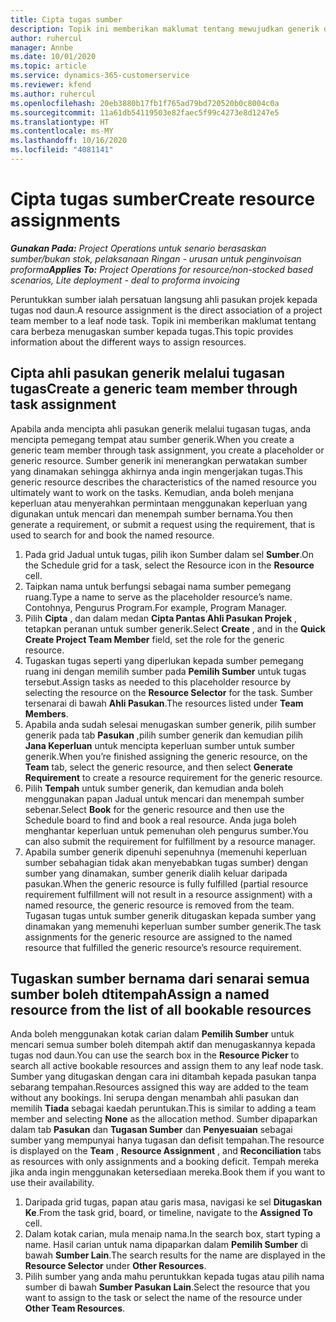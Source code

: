 ```yaml
---
title: Cipta tugas sumber
description: Topik ini memberikan maklumat tentang mewujudkan generik dan menamakan tugas sumber.
author: ruhercul
manager: Annbe
ms.date: 10/01/2020
ms.topic: article
ms.service: dynamics-365-customerservice
ms.reviewer: kfend
ms.author: ruhercul
ms.openlocfilehash: 20eb3880b17fb1f765ad79bd720520b0c8004c0a
ms.sourcegitcommit: 11a61db54119503e82faec5f99c4273e8d1247e5
ms.translationtype: HT
ms.contentlocale: ms-MY
ms.lasthandoff: 10/16/2020
ms.locfileid: "4081141"
---
```

# <a name="create-resource-assignments"></a><span data-ttu-id="a8fff-103">Cipta tugas sumber</span><span class="sxs-lookup"><span data-stu-id="a8fff-103">Create resource assignments</span></span>

<span data-ttu-id="a8fff-104">_**Gunakan Pada:** Project Operations untuk senario berasaskan sumber/bukan stok, pelaksanaan Ringan - urusan untuk penginvoisan proforma_</span><span class="sxs-lookup"><span data-stu-id="a8fff-104">_**Applies To:** Project Operations for resource/non-stocked based scenarios, Lite deployment - deal to proforma invoicing_</span></span>


<span data-ttu-id="a8fff-105">Peruntukkan sumber ialah persatuan langsung ahli pasukan projek kepada tugas nod daun.</span><span class="sxs-lookup"><span data-stu-id="a8fff-105">A resource assignment is the direct association of a project team member to a leaf node task.</span></span> <span data-ttu-id="a8fff-106">Topik ini memberikan maklumat tentang cara berbeza menugaskan sumber kepada tugas.</span><span class="sxs-lookup"><span data-stu-id="a8fff-106">This topic provides information about the different ways to assign resources.</span></span>

## <a name="create-a-generic-team-member-through-task-assignment"></a><span data-ttu-id="a8fff-107">Cipta ahli pasukan generik melalui tugasan tugas</span><span class="sxs-lookup"><span data-stu-id="a8fff-107">Create a generic team member through task assignment</span></span>


<span data-ttu-id="a8fff-108">Apabila anda mencipta ahli pasukan generik melalui tugasan tugas, anda mencipta pemegang tempat atau sumber generik.</span><span class="sxs-lookup"><span data-stu-id="a8fff-108">When you create a generic team member through task assignment, you create a placeholder or generic resource.</span></span> <span data-ttu-id="a8fff-109">Sumber generik ini menerangkan perwatakan sumber yang dinamakan sehingga akhirnya anda ingin mengerjakan tugas.</span><span class="sxs-lookup"><span data-stu-id="a8fff-109">This generic resource describes the characteristics of the named resource you ultimately want to work on the tasks.</span></span> <span data-ttu-id="a8fff-110">Kemudian, anda boleh menjana keperluan atau menyerahkan permintaan menggunakan keperluan yang digunakan untuk mencari dan menempah sumber bernama.</span><span class="sxs-lookup"><span data-stu-id="a8fff-110">You then generate a requirement, or submit a request using the requirement, that is used to search for and book the named resource.</span></span>

1. <span data-ttu-id="a8fff-111">Pada grid Jadual untuk tugas, pilih ikon Sumber dalam sel **Sumber**.</span><span class="sxs-lookup"><span data-stu-id="a8fff-111">On the Schedule grid for a task, select the Resource icon in the **Resource** cell.</span></span>
2. <span data-ttu-id="a8fff-112">Taipkan nama untuk berfungsi sebagai nama sumber pemegang ruang.</span><span class="sxs-lookup"><span data-stu-id="a8fff-112">Type a name to serve as the placeholder resource’s name.</span></span> <span data-ttu-id="a8fff-113">Contohnya, Pengurus Program.</span><span class="sxs-lookup"><span data-stu-id="a8fff-113">For example, Program Manager.</span></span>
3. <span data-ttu-id="a8fff-114">Pilih **Cipta** , dan dalam medan **Cipta Pantas Ahli Pasukan Projek** , tetapkan peranan untuk sumber generik.</span><span class="sxs-lookup"><span data-stu-id="a8fff-114">Select **Create** , and in the **Quick Create Project Team Member** field, set the role for the generic resource.</span></span>
4. <span data-ttu-id="a8fff-115">Tugaskan tugas seperti yang diperlukan kepada sumber pemegang ruang ini dengan memilih sumber pada **Pemilih Sumber** untuk tugas tersebut.</span><span class="sxs-lookup"><span data-stu-id="a8fff-115">Assign tasks as needed to this placeholder resource by selecting the resource on the **Resource Selector** for the task.</span></span> <span data-ttu-id="a8fff-116">Sumber tersenarai di bawah **Ahli Pasukan**.</span><span class="sxs-lookup"><span data-stu-id="a8fff-116">The resources listed under **Team Members**.</span></span>
5. <span data-ttu-id="a8fff-117">Apabila anda sudah selesai menugaskan sumber generik, pilih sumber generik pada tab **Pasukan** ,pilih sumber generik dan kemudian pilih **Jana Keperluan** untuk mencipta keperluan sumber untuk sumber generik.</span><span class="sxs-lookup"><span data-stu-id="a8fff-117">When you’re finished assigning the generic resource, on the **Team** tab, select the generic resource, and then select **Generate Requirement** to create a resource requirement for the generic resource.</span></span>
6. <span data-ttu-id="a8fff-118">Pilih **Tempah** untuk sumber generik, dan kemudian anda boleh menggunakan papan Jadual untuk mencari dan menempah sumber sebenar.</span><span class="sxs-lookup"><span data-stu-id="a8fff-118">Select **Book** for the generic resource and then use the Schedule board to find and book a real resource.</span></span> <span data-ttu-id="a8fff-119">Anda juga boleh menghantar keperluan untuk pemenuhan oleh pengurus sumber.</span><span class="sxs-lookup"><span data-stu-id="a8fff-119">You can also submit the requirement for fulfillment by a resource manager.</span></span>
7. <span data-ttu-id="a8fff-120">Apabila sumber generik dipenuhi sepenuhnya (memenuhi keperluan sumber sebahagian tidak akan menyebabkan tugas sumber) dengan sumber yang dinamakan, sumber generik dialih keluar daripada pasukan.</span><span class="sxs-lookup"><span data-stu-id="a8fff-120">When the generic resource is fully fulfilled (partial resource requirement fulfillment will not result in a resource assignment) with a named resource, the generic resource is removed from the team.</span></span> <span data-ttu-id="a8fff-121">Tugasan tugas untuk sumber generik ditugaskan kepada sumber yang dinamakan yang memenuhi keperluan sumber sumber generik.</span><span class="sxs-lookup"><span data-stu-id="a8fff-121">The task assignments for the generic resource are assigned to the named resource that fulfilled the generic resource’s resource requirement.</span></span>

## <a name="assign-a-named-resource-from-the-list-of-all-bookable-resources"></a><span data-ttu-id="a8fff-122">Tugaskan sumber bernama dari senarai semua sumber boleh dtitempah</span><span class="sxs-lookup"><span data-stu-id="a8fff-122">Assign a named resource from the list of all bookable resources</span></span>

<span data-ttu-id="a8fff-123">Anda boleh menggunakan kotak carian dalam **Pemilih Sumber** untuk mencari semua sumber boleh ditempah aktif dan menugaskannya kepada tugas nod daun.</span><span class="sxs-lookup"><span data-stu-id="a8fff-123">You can use the search box in the **Resource Picker** to search all active bookable resources and assign them to any leaf node task.</span></span> <span data-ttu-id="a8fff-124">Sumber yang ditugaskan dengan cara ini ditambah kepada pasukan tanpa sebarang tempahan.</span><span class="sxs-lookup"><span data-stu-id="a8fff-124">Resources assigned this way are added to the team without any bookings.</span></span> <span data-ttu-id="a8fff-125">Ini serupa dengan menambah ahli pasukan dan memilih **Tiada** sebagai kaedah peruntukan.</span><span class="sxs-lookup"><span data-stu-id="a8fff-125">This is similar to adding a team member and selecting **None** as the allocation method.</span></span> <span data-ttu-id="a8fff-126">Sumber dipaparkan dalam tab **Pasukan** dan **Tugasan Sumber** dan **Penyesuaian** sebagai sumber yang mempunyai hanya tugasan dan defisit tempahan.</span><span class="sxs-lookup"><span data-stu-id="a8fff-126">The resource is displayed on the **Team** , **Resource Assignment** , and **Reconciliation** tabs as resources with only assignments and a booking deficit.</span></span> <span data-ttu-id="a8fff-127">Tempah mereka jika anda ingin menggunakan ketersediaan mereka.</span><span class="sxs-lookup"><span data-stu-id="a8fff-127">Book them if you want to use their availability.</span></span>

1. <span data-ttu-id="a8fff-128">Daripada grid tugas, papan atau garis masa, navigasi ke sel **Ditugaskan Ke**.</span><span class="sxs-lookup"><span data-stu-id="a8fff-128">From the task grid, board, or timeline, navigate to the **Assigned To** cell.</span></span>
2. <span data-ttu-id="a8fff-129">Dalam kotak carian, mula menaip nama.</span><span class="sxs-lookup"><span data-stu-id="a8fff-129">In the search box, start typing a name.</span></span> <span data-ttu-id="a8fff-130">Hasil carian untuk nama dipaparkan dalam **Pemilih Sumber** di bawah **Sumber Lain**.</span><span class="sxs-lookup"><span data-stu-id="a8fff-130">The search results for the name are displayed in the **Resource Selector** under **Other Resources**.</span></span>
3. <span data-ttu-id="a8fff-131">Pilih sumber yang anda mahu peruntukkan kepada tugas atau pilih nama sumber di bawah **Sumber Pasukan Lain**.</span><span class="sxs-lookup"><span data-stu-id="a8fff-131">Select the resource that you want to assign to the task or select the name of the resource under **Other Team Resources**.</span></span>
